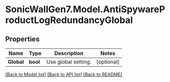 # SonicWallGen7.Model.AntiSpywareProductLogRedundancyGlobal

## Properties

Name | Type | Description | Notes
------------ | ------------- | ------------- | -------------
**Global** | **bool** | Use global setting. | [optional] 

[[Back to Model list]](../README.md#documentation-for-models) [[Back to API list]](../README.md#documentation-for-api-endpoints) [[Back to README]](../README.md)

